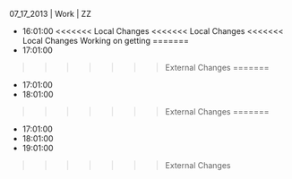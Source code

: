 07_17_2013 | Work | ZZ 
* 16:01:00
<<<<<<< Local Changes
<<<<<<< Local Changes
<<<<<<< Local Changes
Working on getting =======
* 17:01:00
>>>>>>> External Changes
=======
* 17:01:00
* 18:01:00
>>>>>>> External Changes
=======
* 17:01:00
* 18:01:00
* 19:01:00
>>>>>>> External Changes
